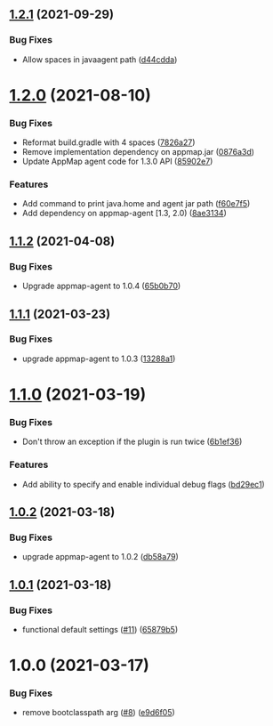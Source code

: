 ## [1.2.1](https://github.com/applandinc/appmap-maven-plugin/compare/v1.2.0...v1.2.1) (2021-09-29)


### Bug Fixes

* Allow spaces in javaagent path ([d44cdda](https://github.com/applandinc/appmap-maven-plugin/commit/d44cddad9bbb49e403b2b1a8049f519fd73f8c36))

# [1.2.0](https://github.com/applandinc/appmap-maven-plugin/compare/v1.1.2...v1.2.0) (2021-08-10)


### Bug Fixes

* Reformat build.gradle with 4 spaces ([7826a27](https://github.com/applandinc/appmap-maven-plugin/commit/7826a276db680ef08cd10b858bcbf8fe51711707))
* Remove implementation dependency on appmap.jar ([0876a3d](https://github.com/applandinc/appmap-maven-plugin/commit/0876a3d96949762fbd5d20b604d8153edac22e45))
* Update AppMap agent code for 1.3.0 API ([85902e7](https://github.com/applandinc/appmap-maven-plugin/commit/85902e703d713290cd5e609ac1e174f085da6c70))


### Features

* Add command to print java.home and agent jar path ([f60e7f5](https://github.com/applandinc/appmap-maven-plugin/commit/f60e7f53281b87d5ae1ce7cf6afc260163704cb7))
* Add dependency on appmap-agent [1.3, 2.0) ([8ae3134](https://github.com/applandinc/appmap-maven-plugin/commit/8ae31344c6322d607114fa9d51afeae87f02d0ab))

## [1.1.2](https://github.com/applandinc/appmap-maven-plugin/compare/v1.1.1...v1.1.2) (2021-04-08)


### Bug Fixes

* Upgrade appmap-agent to 1.0.4 ([65b0b70](https://github.com/applandinc/appmap-maven-plugin/commit/65b0b708871fcb56009d8fa2d81ca2a28b90ecd2))

## [1.1.1](https://github.com/applandinc/appmap-maven-plugin/compare/v1.1.0...v1.1.1) (2021-03-23)


### Bug Fixes

* upgrade appmap-agent to 1.0.3 ([13288a1](https://github.com/applandinc/appmap-maven-plugin/commit/13288a1e9ff8caf6f4d2d2f158ae45a6344cac07))

# [1.1.0](https://github.com/applandinc/appmap-maven-plugin/compare/v1.0.2...v1.1.0) (2021-03-19)


### Bug Fixes

* Don't throw an exception if the plugin is run twice ([6b1ef36](https://github.com/applandinc/appmap-maven-plugin/commit/6b1ef36cafbfe18115236055c8842c4e4dffcde8))


### Features

* Add ability to specify and enable individual debug flags ([bd29ec1](https://github.com/applandinc/appmap-maven-plugin/commit/bd29ec180d8fcb9ed3c05e5548109ca4001bcd5c))

## [1.0.2](https://github.com/applandinc/appmap-maven-plugin/compare/v1.0.1...v1.0.2) (2021-03-18)


### Bug Fixes

* upgrade appmap-agent to 1.0.2 ([db58a79](https://github.com/applandinc/appmap-maven-plugin/commit/db58a7962abf18ca356e838c46ceb55290a25047))

## [1.0.1](https://github.com/applandinc/appmap-maven-plugin/compare/v1.0.0...v1.0.1) (2021-03-18)


### Bug Fixes

* functional default settings ([#11](https://github.com/applandinc/appmap-maven-plugin/issues/11)) ([65879b5](https://github.com/applandinc/appmap-maven-plugin/commit/65879b5f7ccb1b941b7e44bddc82acf07c35e4ae))

# 1.0.0 (2021-03-17)


### Bug Fixes

* remove bootclasspath arg ([#8](https://github.com/applandinc/appmap-maven-plugin/issues/8)) ([e9d6f05](https://github.com/applandinc/appmap-maven-plugin/commit/e9d6f0516ec15e78358a7bf76e62d412d4474288))
